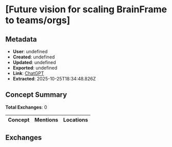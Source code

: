 # \[Future vision for scaling BrainFrame to teams/orgs\]

## Metadata

- **User**: undefined
- **Created**: undefined
- **Updated**: undefined
- **Exported**: undefined
- **Link**: [ChatGPT](undefined)
- **Extracted**: 2025-10-25T18:34:48.826Z

## Concept Summary

**Total Exchanges**: 0

| Concept | Mentions | Locations |
|---------|----------|----------|

## Exchanges

